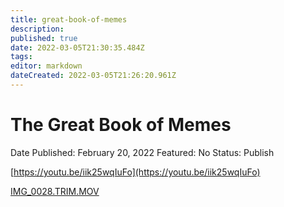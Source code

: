 ```yaml
---
title: great-book-of-memes
description: 
published: true
date: 2022-03-05T21:30:35.484Z
tags: 
editor: markdown
dateCreated: 2022-03-05T21:26:20.961Z
---
```


# The Great Book of Memes

Date Published: February 20, 2022
Featured: No
Status: Publish

[https://youtu.be/iik25wqIuFo](https://youtu.be/iik25wqIuFo)

[IMG_0028.TRIM.MOV](https://nc.orthocraft.net/s/bg7sgSEHctSzE8L)